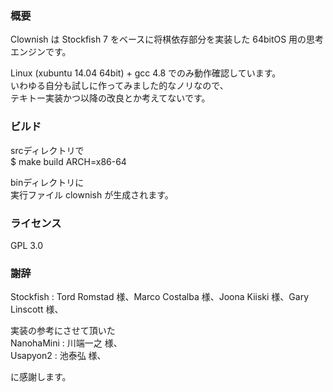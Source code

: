 ### 概要

Clownish は Stockfish 7 をベースに将棋依存部分を実装した 64bitOS 用の思考エンジンです。

Linux (xubuntu 14.04 64bit) + gcc 4.8 でのみ動作確認しています。  
いわゆる自分も試しに作ってみました的なノリなので、  
テキトー実装かつ以降の改良とか考えてないです。

### ビルド

srcディレクトリで  
$ make build ARCH=x86-64

binディレクトリに  
実行ファイル clownish が生成されます。

### ライセンス

GPL 3.0

### 謝辞

Stockfish  : Tord Romstad 様、Marco Costalba 様、Joona Kiiski 様、Gary Linscott 様、

実装の参考にさせて頂いた  
NanohaMini : 川端一之 様、  
Usapyon2   : 池泰弘 様、  

に感謝します。
